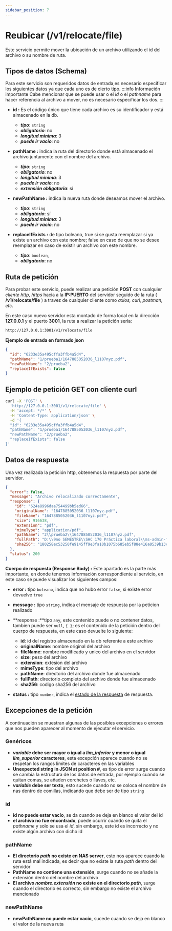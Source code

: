 ```yaml
---
sidebar_position: 7
---
```


# Reubicar (/v1/relocate/file)
Este servicio permite mover la ubicación de un archivo utilizando el id del archivo o su nombre de ruta. 

## Tipos de datos (Schema)
Para este servicio son requeridos datos de entrada,es necesario especificar los siguientes datos ya que cada uno es de cierto tipo.
:::info Información importante
Cabe mencionar que se puede usar o el *id* o el *pathname* para hacer referencia al archivo a mover, no es necesario especificar los dos.
::: 

* **id :**   Es el código único que tiene cada archivo es su identificador y está almacenado en la db.
   - ***tipo***: `string`
   - ***obligatorio***: no
   <!-- - ***longitud***: 255 -->
   - ***longitud minima***: 3
   - ***puede ir vacio***: no

* **pathName :** indica la ruta del directorio donde está almacenado el archivo juntamente con el nombre del archivo.
   - ***tipo***: `string`
   - ***obligatorio***: no
   <!-- - ***longitud***: 255 -->
   - ***longitud minima***: 3
   - ***puede ir vacio***: no
   - ***extensión obligatoria***: sí

* **newPathName :** indica la nueva ruta donde deseamos mover el archivo.
   - ***tipo***: `string`
   - ***obligatorio***: sí
   <!-- - ***longitud***: 255 -->
   - ***longitud minima***: 3
   - ***puede ir vacio***: no

* **replaceIfExists :** de tipo boleano, true si se gusta reemplazar si ya existe un archivo con este nombre; false en caso de que no se desee reemplazar en caso de existir un archivo con este nombre.
   - ***tipo***: `boolean`, 
   - ***obligatorio***: no
   <!-- - ***longitud***: 255 -->

## Ruta de petición
Para probar este servicio, puede realizar una petición **POST** con cualquier *cliente http, https* hacia a la **IP:PUERTO** del servidor seguido de la ruta  ( **/v1/relocate/file** ) a travez de cualquier cliente como *axios, curl, postman, etc*.

En este caso nuevo servidor esta montado de forma local en la dirección **127.0.0.1** y el puerto **3001**, la ruta a realizar la petición sería:
```bash
http://127.0.0.1:3001/v1/relocate/file
```

**Ejemplo de entrada en formado json**
```json
{
  "id": "6233e35a495cffa3ffb4a5d4",
  "pathName": "1/prueba1/1647885052036_l1107nyz.pdf",
  "newPathName": "2/prueba2",
  "replaceIfExists": false
}
```

## Ejemplo de petición GET con cliente curl
```bash
curl -X 'POST' \
  'http://127.0.0.1:3001/v1/relocate/file' \
  -H 'accept: */*' \
  -H 'Content-Type: application/json' \
  -d '{
  "id": "6233e35a495cffa3ffb4a5d4",
  "pathName": "1/prueba1/1647885052036_l1107nyz.pdf",
  "newPathName": "2/prueba2",
  "replaceIfExists": false
}'
```


## Datos de respuesta
Una vez realizada la petición http, obtenemos la respuesta por parte del servidor.
```json
{
  "error": false,
  "message": "Archivo relocalizado correctamente",
  "response": {
    "id": "624a8996daa754499bb5ed66",
    "originalName": "1647885052036_l1107nyz.pdf",
    "fileName": "1647885052036_l1107nyz.pdf",
    "size": 916638,
    "extension": "pdf",
    "mimeType": "application/pdf",
    "pathName": "2\\prueba2\\1647885052036_l1107nyz.pdf",
    "fullPath": "D:\\9no SEMESTRE\\SHC 170 Práctica laboral\\ms-admin-files\\uploads\\2\\prueba2\\1647885052036_l1107nyz.pdf",
    "sha256": "180258ec53250fe9145ff9e3fa10b1075b685eb5f88e416a0539b13cb4b85aa4"
  },
  "status": 200
}
```

**Cuerpo de respuesta (Response Body) :** Este apartado es la parte más importante, en donde tenemos información correspondiente al servicio, en este caso se puede visualizar los siguientes campos:
  * **error :** tipo `boleano`, indica que no hubo error `false`, si existe error devuelve `true`
  * **message :** tipo `string`, indica el mensaje de respuesta por la peticion realizado
  * **response :**tipo `any`, este contenido puede o no contener datos, tambien puede ser `null`, `{ }`; es el contenido de la petición dentro del cuerpo de respuesta, en este caso devuelte lo siguiente:
    - **id**: id del registro almacenado en la db referente a este archivo 
    - **originalName**: nombre original del archivo
    - **fileName**: nombre modificado y unico del archivo en el servidor
    - **size**:  peso del archivo
    - **extension**: extesion del archivo
    - **mimeType**: tipo del archivo
    - **pathName**: directorio del archivo donde fue almacenado
    - **fullPath**: directorio completo del archivo donde fue almacenado
    - **sha256**: codigo sha256 del archivo
     
  * **status :** tipo `number`, indica el [estado de la respuesta](https://developer.mozilla.org/es/docs/Web/HTTP/Status) de respuesta.

## Excepciones de la petición
A continuación se muestran algunas de las posibles excepciones o errores que nos pueden aparecer al momento de ejecutar el servicio.


### Genéricos
- ***variable* debe ser mayor o igual a *lim_inferior* y menor o igual *lim_superior* caracteres**, esta excepción aparece cuando no se respetan los rangos limites de caracteres en las variables
- **Unexpected string in JSON at position #**, es tipo de error surge cuando se cambia la estructura de los datos de entrada, por ejemplo cuando se quitan comas, se añaden corchetes o llaves, etc.
- ***variable* debe ser texto**, esto sucede cuando no se coloca el nombre de nas dentro de comillas, indicando que debe ser de tipo `string`


### id
- **id no puede estar vacío**, se da cuando se deja en blanco el valor del id
- **el archivo no fue encontrado**, puede ocurrir cuando se quita el *pathname* y solo se usa el *id*, sin embargo, este id es incorrecto y no existe algún archivo con dicho id

### pathName
- **El directorio *path* no existe en NAS server**, esto nos aparece cuando la ruta está mal indicada, es decir que no existe la ruta *path* dentro del servidor
- **PathName no contiene una extensión**, surge cuando no se añade la extensión dentro del nombre del archivo
- **El archivo *nombre.extensión* no existe en el directorio *path***, surge cuando el directorio es correcto, sin embargo no existe el archivo mencionado

### newPathName
- **newPathName no puede estar vacío**, sucede cuando se deja en blanco el valor de la nueva ruta
